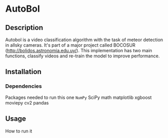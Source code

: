 # AutoBol

## Description

Autobol is a video classification algorithm with the task of meteor detection in allsky cameras. It's part of a major project called BOCOSUR (http://bolidos.astronomia.edu.uy/).
This implementation has two main functions, classify videos and re-train the model to improve performance.

## Installation

### Dependencies

Packages needed to run this one
```NumPy```
SciPy
math
matplotlib
xgboost
moviepy
cv2
pandas

## Usage

How to run it
